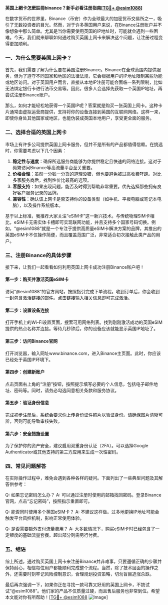 **英国上網卡怎麽註冊binance？新手必看注册指南[[TG💪+ @esim1088](https://t.me/s/esim1088)]**

在数字货币的世界里，Binance（币安）作为全球最大的加密货币交易所之一，吸引了无数投资者的目光。然而，对于许多英国用户来说，在Binance注册账户并不像想象中那么简单。尤其是当你需要使用英国的IP地址时，可能就会遇到一些困难。今天，我们就来聊聊如何通过购买英国上网卡来解决这个问题，让注册过程变得更加顺利。

### 一、为什么需要英国上网卡？

首先，我们需要了解为什么要在英国注册Binance。Binance在全球范围内提供服务，但为了遵守不同国家和地区的法律法规，它会根据用户的IP地址限制某些功能或地区访问。对于英国用户而言，直接从本地IP注册可能会面临一系列限制，比如无法绑定银行卡进行法币交易等。因此，很多人会选择先获取一个英国IP地址，再尝试注册Binance账户。

那么，如何才能轻松地获得一个英国IP呢？答案就是购买一张英国上网卡。这种卡片通常由虚拟运营商提供，支持将你的设备连接到英国的互联网网络。这样一来，即使你身处其他国家或地区，也能伪装成英国本地用户，享受更全面的服务。

### 二、选择合适的英国上网卡

市场上有许多公司提供英国上网卡服务，但并不是所有的产品都值得信赖。在挑选时，你需要考虑以下几个因素：

1. **稳定性与速度**：确保所选服务商能够为你提供稳定且快速的网络连接。这对于频繁访问Binance等高流量平台至关重要。
2. **价格合理**：虽然一分钱一分货的道理没错，但也要避免被过高收费吓跑。对比多家服务商后，找到性价比最高的选项。
3. **客服支持**：如果出现问题，能否及时得到帮助非常重要。优先选择那些拥有良好客户服务记录的品牌。
4. **兼容性**：确认该上网卡是否支持你的设备类型（如手机、平板电脑或笔记本电脑），以及操作系统版本。

基于以上标准，我推荐大家关注“eSIM卡”这一新兴技术。与传统物理SIM卡相比，eSIM卡无需实体卡槽即可实现联网功能，并且支持多个国家号码切换。例如，“@esim1088”就是一个专注于提供高质量eSIM卡解决方案的品牌，其推出的英国eSIM卡不仅操作简便，而且覆盖范围广泛，非常适合初次接触此类产品的用户。

### 三、注册Binance的具体步骤

接下来，让我们一起看看如何利用英国上网卡成功注册Binance账户吧！

#### 第一步：购买并激活英国eSIM卡
访问“@esim1088”的官方网站，按照指引完成下单流程。收到订单后，你会收到一封包含激活链接的邮件。点击链接输入相关信息即可完成激活。

#### 第二步：设置设备连接
打开手机上的Wi-Fi设置页面，搜索可用网络列表。找到刚刚激活成功的英国eSIM提供的热点名称并连接。等待几秒钟后，你的设备应该就能显示英国IP地址了。

#### 第三步：访问Binance官网
打开浏览器，输入网址www.binance.com，进入Binance主页面。此时，你应该已经处于英国IP环境下。

#### 第四步：创建新账户
点击页面右上角的“注册”按钮，按照提示填写必要的个人信息，包括电子邮件地址、密码等。同时，请务必勾选同意相关条款和服务协议。

#### 第五步：验证身份信息
完成初步注册后，系统会要求你上传身份证件照片以验证身份。请确保图片清晰可辨，否则可能导致审核失败。

#### 第六步：安全措施设置
为了保护你的资产安全，建议启用双重身份认证（2FA）。可以选择Google Authenticator或其他支持的第三方应用来生成一次性密码。

### 四、常见问题解答

在实际操作过程中，难免会遇到各种各样的疑问。下面列出了一些典型问题及其解答供参考：

Q: 如果忘记密码怎么办？
A: 可以通过注册时使用的邮箱找回密码。登录Binance官网，点击“忘记密码”，按照指示重置即可。

Q: 能否同时使用多个英国eSIM卡？
A: 不建议这样做。过多地更换IP地址可能会触发平台风控机制，影响正常使用体验。

Q: 是否需要额外支付流量费用？
A: 大多数情况下，购买eSIM卡时已经包含了一定额度的基础流量套餐。超出部分则需另行付费。

### 五、结语

综上所述，通过购买英国上网卡来注册Binance并非难事，只要遵循正确的步骤并保持耐心，相信每位用户都能顺利完成整个流程。当然，除了技术层面的操作之外，还需要时刻牢记风险控制意识，合理规划投资策略，切勿盲目追涨杀跌。

最后再次强调一下，如果你正在寻找一款可靠又好用的英国上网卡，不妨试试“@esim1088”。他们家的产品不仅质量过硬，而且售后服务也非常到位。希望本文能对你有所帮助！[[TG💪+ @esim1088](https://t.me/s/esim1088) ![Image](https://i.postimg.cc/4NQfJmqS/Snipaste-2025-05-13-00-14-12.png)]